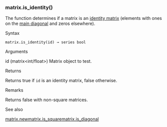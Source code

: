 ### matrix.is\_identity()

The function determines if a matrix is an [identity matrix](https://en.wikipedia.org/wiki/Identity_matrix) (elements with ones on the [main diagonal](https://en.wikipedia.org/wiki/Main_diagonal) and zeros elsewhere).

Syntax

```
matrix.is_identity(id) → series bool
```

Arguments

id (matrix<int/float>) Matrix object to test.

Returns

Returns true if `id` is an identity matrix, false otherwise.

Remarks

Returns false with non-square matrices.

See also

[matrix.new<type>](#fun_matrix.new<type>)[matrix.is\_square](#fun_matrix.is_square)[matrix.is\_diagonal](#fun_matrix.is_diagonal)
